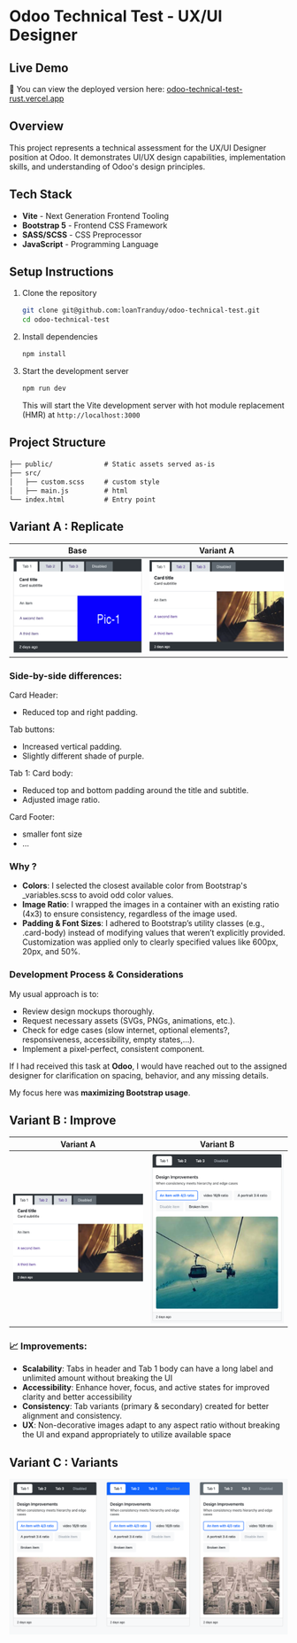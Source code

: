 # Odoo Technical Test - UX/UI Designer

## Live Demo

🚀 You can view the deployed version
here: <a href="https://odoo-technical-test-rust.vercel.app/" target="_blank">odoo-technical-test-rust.vercel.app</a>

## Overview

This project represents a technical assessment for the UX/UI Designer position at Odoo. It demonstrates UI/UX design
capabilities, implementation skills, and understanding of Odoo's design principles.

## Tech Stack

- **Vite** - Next Generation Frontend Tooling
- **Bootstrap 5** - Frontend CSS Framework
- **SASS/SCSS** - CSS Preprocessor
- **JavaScript** - Programming Language

## Setup Instructions

1. Clone the repository
    ```bash
    git clone git@github.com:loanTranduy/odoo-technical-test.git
    cd odoo-technical-test
    ```
2. Install dependencies
    ```bash
    npm install
    ```
3. Start the development server
    ```bash
    npm run dev
    ```
   This will start the Vite development server with hot module replacement (HMR) at `http://localhost:3000`

## Project Structure

```
├── public/             # Static assets served as-is
├── src/
│   ├── custom.scss     # custom style
│   ├── main.js         # html
└── index.html          # Entry point
```

## Variant A : Replicate

| Base                         | Variant A                        |
|------------------------------|----------------------------------|
| ![Before](./assets/base.png) | ![After](./assets/variant-a.png) |

### Side-by-side differences:

Card Header:

- Reduced top and right padding.

Tab buttons:

- Increased vertical padding.
- Slightly different shade of purple.

Tab 1: Card body:

- Reduced top and bottom padding around the title and subtitle.
- Adjusted image ratio.

Card Footer:

- smaller font size
- ...

### Why ?

- **Colors**: I selected the closest available color from Bootstrap's _variables.scss to avoid odd color values.
- **Image Ratio**: I wrapped the images in a container with an existing ratio (4x3) to ensure consistency, regardless of
  the
  image used.
- **Padding & Font Sizes**: I adhered to Bootstrap’s utility classes (e.g., .card-body) instead of modifying values that
  weren’t explicitly provided. Customization was applied only to clearly specified values like 600px, 20px, and 50%.

### Development Process & Considerations

My usual approach is to:

- Review design mockups thoroughly.
- Request necessary assets (SVGs, PNGs, animations, etc.).
- Check for edge cases (slow internet, optional elements?, responsiveness, accessibility, empty states,...).
- Implement a pixel-perfect, consistent component.

If I had received this task at **Odoo**, I would have reached out to the assigned designer for clarification on spacing,
behavior, and any missing details.

My focus here was **maximizing Bootstrap usage**.

## Variant B : Improve

| Variant A                        | Variant B                        |
|----------------------------------|----------------------------------|
| ![After](./assets/variant-a.png) | ![After](./assets/variant-b.png) |

### 📈 Improvements:

- **Scalability**: Tabs in header and Tab 1 body can have a long label and unlimited amount without breaking the UI
- **Accessibility**: Enhance hover, focus, and active states for improved clarity and better accessibility
- **Consistency**: Tab variants (primary & secondary) created for better alignment and consistency.
- **UX**: Non-decorative images adapt to any aspect ratio without breaking the UI and expand appropriately to utilize
  available space

## Variant C : Variants

![After](./assets/variant-c.png)
